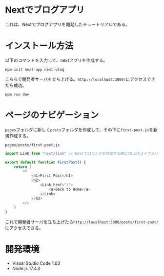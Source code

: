 # Nextでブログアプリ

これは、Nextでブログアプリを開発したチュートリアルである。

# インストール方法

以下のコマンドを入力して、nextアプリを作成する。

```
npm init next-app next-blog
```

こちらで開発者サーバを立ち上げる。`http://localhost:3000/`にアクセスできたら成功。

```
npm run dev
```

# ページのナビゲーション

`pages`フォルダに新しく`posts`フォルダを作成して、その下に`first-post.js`を新規作成する。

`pages/posts/first-post.js`

```js
import Link from "next/link" // Nextではリンクを作成する際にはLinkライブラリを活用する

export default function FirstPost() {
    return (
        <>
            <h1>First Post</h1>
            <h2>
                <Link href="/">
                    <a>Back to Home</a>
                </Link>
            </h2>
        </>
    )
}
```

これで開発者サーバを立ち上げたら`http://localhost:3000/posts/first-post/`にアクセスできる。

# 開発環境

* Visual Studio Code 1.63
* Node.js 17.4.0